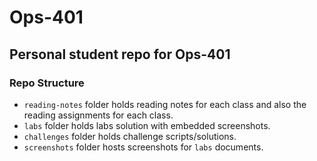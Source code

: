 # Ops-401

## Personal student repo for Ops-401

### Repo Structure

- `reading-notes` folder holds reading notes for each class and also the reading assignments for each class.
- `labs` folder holds labs solution with embedded screenshots.
- `challenges` folder holds challenge scripts/solutions.
- `screenshots` folder hosts screenshots for `labs` documents.
